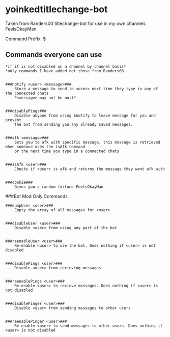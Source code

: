 # yoinkedtitlechange-bot

Taken from Randers00 titlechange-bot for use in my own channels FeelsOkayMan

Command Prefix: $

## Commands everyone can use

	*if it is not disabled on a channel by channel basis*
	*only commands I have added not those from Randers00


	###notify <user> <message>###
		Store a message to send to <user> next time they type in any of the connected chats
		*<message> may not be null*
	

	###disablePings###
		Disable anyone from using $notify to leave message for you and prevent
		the bot from sending you any already saved messages.


	###afk <message>###
		Sets you to afk with specific message, this message is retrieved when someone uses the isAfk command
		or the next time you type in a connected chats
	
	
	###isAfk <user>###
		Checks if <user> is afk and returns the message they went afk with
	
	
	###cookie###
		Gives you a random fortune FeelsOkayMan
	
	

###Bot Mod Only Commands

	
	
	###dumpUser <user>###
		Empty the array of all messages for <user>
	
	
	###disableUser <user>###
		Disable <user> from using any part of the bot
	
	
	###reenableUser <user>###
		Re-enable <user> to use the bot. Does nothing if <user> is not disabled
	
	
	###disablePings <user>###
		Disable <user> from recieving messages
	
	
	###reenablePings <user>###
		Re-enable <user> to recieve messages. Does nothing if <user> is not disabled
	
	
	###disablePinger <user>###
		Disable <user> from sending messages to other users
	
	
	###reenablePinger <user>###
		Re-enable <user> to send messages to other users. Does nothing if <user> is not disabled
	
